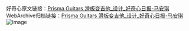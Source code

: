 好奇心原文链接：[Prisma Guitars 滑板变吉他_设计_好奇心日报-马安琪 ](https://www.qdaily.com/articles/12628.html)
WebArchive归档链接：[Prisma Guitars 滑板变吉他_设计_好奇心日报-马安琪 ](http://web.archive.org/web/20190623172846/https://www.qdaily.com/articles/12628.html)
![image](http://ww3.sinaimg.cn/large/007d5XDply1g3wjvk2oxpj30u02zde2i)